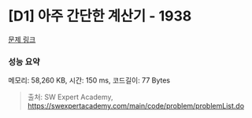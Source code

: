 # [D1] 아주 간단한 계산기 - 1938 

[문제 링크](https://swexpertacademy.com/main/code/problem/problemDetail.do?contestProbId=AV5PjsYKAMIDFAUq) 

### 성능 요약

메모리: 58,260 KB, 시간: 150 ms, 코드길이: 77 Bytes



> 출처: SW Expert Academy, https://swexpertacademy.com/main/code/problem/problemList.do